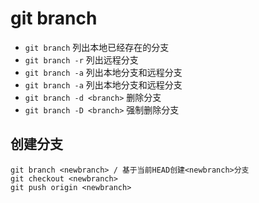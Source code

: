 # git branch

* `git branch` 列出本地已经存在的分支
* `git branch -r` 列出远程分支
* `git branch -a` 列出本地分支和远程分支
* `git branch -a` 列出本地分支和远程分支
* `git branch -d <branch>` 删除分支
* `git branch -D <branch>` 强制删除分支

## 创建分支

```
git branch <newbranch> / 基于当前HEAD创建<newbranch>分支
git checkout <newbranch>
git push origin <newbranch>
```
